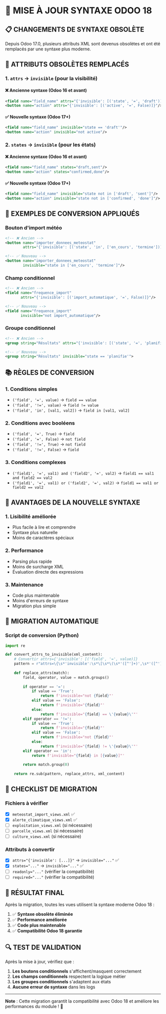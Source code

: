# 🔄 MISE À JOUR SYNTAXE ODOO 18

## 📋 **CHANGEMENTS DE SYNTAXE OBSOLÈTE**

Depuis Odoo 17.0, plusieurs attributs XML sont devenus obsolètes et ont été remplacés par une syntaxe plus moderne.

## 🚨 **ATTRIBUTS OBSOLÈTES REMPLACÉS**

### **1. `attrs` → `invisible` (pour la visibilité)**

#### **❌ Ancienne syntaxe (Odoo 16 et avant)**
```xml
<field name="field_name" attrs="{'invisible': [('state', '=', 'draft')]}"/>
<button name="action" attrs="{'invisible': [('active', '=', False)]}"/>
```

#### **✅ Nouvelle syntaxe (Odoo 17+)**
```xml
<field name="field_name" invisible="state == 'draft'"/>
<button name="action" invisible="not active"/>
```

### **2. `states` → `invisible` (pour les états)**

#### **❌ Ancienne syntaxe (Odoo 16 et avant)**
```xml
<field name="field_name" states="draft,sent"/>
<button name="action" states="confirmed,done"/>
```

#### **✅ Nouvelle syntaxe (Odoo 17+)**
```xml
<field name="field_name" invisible="state not in ['draft', 'sent']"/>
<button name="action" invisible="state not in ['confirmed', 'done']"/>
```

## 🔧 **EXEMPLES DE CONVERSION APPLIQUÉS**

### **Bouton d'import météo**
```xml
<!-- ❌ Ancien -->
<button name="importer_donnees_meteostat" 
        attrs="{'invisible': [('state', 'in', ['en_cours', 'termine'])]}"/>

<!-- ✅ Nouveau -->
<button name="importer_donnees_meteostat" 
        invisible="state in ['en_cours', 'termine']"/>
```

### **Champ conditionnel**
```xml
<!-- ❌ Ancien -->
<field name="frequence_import" 
       attrs="{'invisible': [('import_automatique', '=', False)]}"/>

<!-- ✅ Nouveau -->
<field name="frequence_import" 
       invisible="not import_automatique"/>
```

### **Groupe conditionnel**
```xml
<!-- ❌ Ancien -->
<group string="Résultats" attrs="{'invisible': [('state', '=', 'planifie')]}">

<!-- ✅ Nouveau -->
<group string="Résultats" invisible="state == 'planifie'">
```

## 📚 **RÈGLES DE CONVERSION**

### **1. Conditions simples**
- `('field', '=', value)` → `field == value`
- `('field', '!=', value)` → `field != value`
- `('field', 'in', [val1, val2])` → `field in [val1, val2]`

### **2. Conditions avec booléens**
- `('field', '=', True)` → `field`
- `('field', '=', False)` → `not field`
- `('field', '!=', True)` → `not field`
- `('field', '!=', False)` → `field`

### **3. Conditions complexes**
- `('field1', '=', val1) and ('field2', '=', val2)` → `field1 == val1 and field2 == val2`
- `('field1', '=', val1) or ('field2', '=', val2)` → `field1 == val1 or field2 == val2`

## 🎯 **AVANTAGES DE LA NOUVELLE SYNTAXE**

### **1. Lisibilité améliorée**
- Plus facile à lire et comprendre
- Syntaxe plus naturelle
- Moins de caractères spéciaux

### **2. Performance**
- Parsing plus rapide
- Moins de surcharge XML
- Évaluation directe des expressions

### **3. Maintenance**
- Code plus maintenable
- Moins d'erreurs de syntaxe
- Migration plus simple

## 🚀 **MIGRATION AUTOMATIQUE**

### **Script de conversion (Python)**
```python
import re

def convert_attrs_to_invisible(xml_content):
    # Convertir attrs={'invisible': [('field', '=', value)]}
    pattern = r"attrs=\{\s*'invisible':\s*\[\s*\(\s*'([^']+)',\s*'([^']+)',\s*'([^']+)'\s*\)\s*\]\s*\}"
    
    def replace_attrs(match):
        field, operator, value = match.groups()
        
        if operator == '=':
            if value == 'True':
                return f'invisible="not {field}"'
            elif value == 'False':
                return f'invisible="{field}"'
            else:
                return f'invisible="{field} == \'{value}\'"'
        elif operator == '!=':
            if value == 'True':
                return f'invisible="{field}"'
            elif value == 'False':
                return f'invisible="not {field}"'
            else:
                return f'invisible="{field} != \'{value}\'"'
        elif operator == 'in':
            return f'invisible="{field} in [{value}]"'
        
        return match.group(0)
    
    return re.sub(pattern, replace_attrs, xml_content)
```

## 📝 **CHECKLIST DE MIGRATION**

### **Fichiers à vérifier**
- [x] `meteostat_import_views.xml` ✅
- [x] `alerte_climatique_views.xml` ✅
- [ ] `exploitation_views.xml` (si nécessaire)
- [ ] `parcelle_views.xml` (si nécessaire)
- [ ] `culture_views.xml` (si nécessaire)

### **Attributs à convertir**
- [x] `attrs="{'invisible': [...]}"` → `invisible="..."` ✅
- [x] `states="..."` → `invisible="..."` ✅
- [ ] `readonly="..."` (vérifier la compatibilité)
- [ ] `required="..."` (vérifier la compatibilité)

## 🎉 **RÉSULTAT FINAL**

Après la migration, toutes les vues utilisent la syntaxe moderne Odoo 18 :

1. ✅ **Syntaxe obsolète éliminée**
2. ✅ **Performance améliorée**
3. ✅ **Code plus maintenable**
4. ✅ **Compatibilité Odoo 18 garantie**

## 🔍 **TEST DE VALIDATION**

Après la mise à jour, vérifiez que :

1. **Les boutons conditionnels** s'affichent/masquent correctement
2. **Les champs conditionnels** respectent la logique métier
3. **Les groupes conditionnels** s'adaptent aux états
4. **Aucune erreur de syntaxe** dans les logs

---

**Note** : Cette migration garantit la compatibilité avec Odoo 18 et améliore les performances du module ! 🚀
